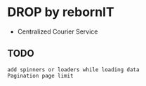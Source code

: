 # DROP by rebornIT

- Centralized Courier Service

## TODO

    add spinners or loaders while loading data
    Pagination page limit
